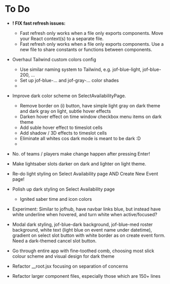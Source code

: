 # To Do

- **! FIX fast refresh issues:**
  - Fast refresh only works when a file only exports components. Move your React context(s) to a separate file.
  - Fast refresh only works when a file only exports components. Use a new file to share constants or functions between components.

- Overhaul Tailwind custom colors config
  - Use similar naming system to Tailwind, e.g. jof-blue-light, jof-blue-200, ...
  - Set up jof-blue-... and jof-gray-... color shades
  -

- Improve dark color scheme on SelectAvailabilityPage.
  - Remove border on (i) button, have simple light gray on dark theme and dark gray on light, subtle hover effects
  - Darken hover effect on time window checkbox menu items on dark theme
  - Add suble hover effect to timeslot cells
  - Add shadow / 3D effects to timeslot cells
  - Eliminate all whites cos dark mode is meant to be dark :D
  -

- No. of teams / players make change happen after pressing Enter!

- Make lightsaber slots darker on dark and lighter on light theme.

- Re-do light styling on Select Availability page AND Create New Event page!

- Polish up dark styling on Select Availability page
  - Ignited saber time and icon colors

- Experiment: Similar to jofhub, have navbar links blue, but instead have white underline when hovered, and turn white when active/focused?

- Modal dark styling, jof-blue-dark background, jof-blue-med roster background, white text (light blue on event name under datetime), gradient on select slot button with white border as on create event form. Need a dark-themed cancel slot button.

- Go through entire app with fine-toothed comb, choosing most slick colour scheme and visual design for dark theme

- Refactor \_\_root.jsx focusing on separation of concerns

- Refactor larger component files, especially those which are 150+ lines
